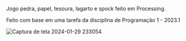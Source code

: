 Jogo pedra, papel, tesoura, lagarto e spock feito em Processing.

Feito com base em uma tarefa da disciplina de Programação 1 - 2023.1 

![Captura de tela 2024-01-29 233054](https://github.com/DaviCalo/PID/assets/147265692/14d84fe1-9d92-45da-97b3-a7513fe5a4fb)


